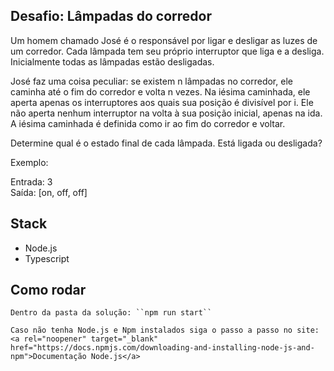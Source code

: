 ## Desafio: Lâmpadas do corredor

 Um homem chamado José é o responsável por ligar e desligar as luzes de um corredor. Cada lâmpada tem seu próprio interruptor que liga e a desliga. Inicialmente todas as lâmpadas estão desligadas.

José faz uma coisa peculiar: se existem n lâmpadas no corredor, ele caminha até o fim do corredor e volta n vezes. Na iésima caminhada, ele aperta apenas os interruptores aos quais sua posição é divisível por i. Ele não aperta nenhum interruptor na volta à sua posição inicial, apenas na ida. A iésima caminhada é definida como ir ao fim do corredor e voltar.

Determine qual é o estado final de cada lâmpada. Está ligada ou desligada?

Exemplo:

Entrada: 3          
Saída: [on, off, off]

## Stack
 - Node.js
 - Typescript

## Como rodar 
    Dentro da pasta da solução: ``npm run start`` 

    Caso não tenha Node.js e Npm instalados siga o passo a passo no site:
    <a rel="noopener" target="_blank" href="https://docs.npmjs.com/downloading-and-installing-node-js-and-npm">Documentação Node.js</a>